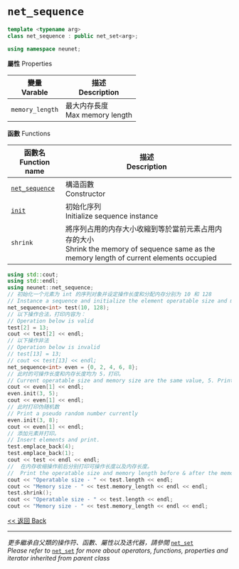 # `net_sequence`

```c++
template <typename arg>
class net_sequence : public net_set<arg>;

using namespace neunet;
```

**屬性** Properties

變量<br>Varable|描述<br>Description
-|-
`memory_length`|最大内存長度<br>Max memory length

**函數** Functions

函數名<br>Function name|描述<br>Description
-|-
[`net_sequence`](net_sequence.md)|構造函數<br>Constructor
[`init`](init.md)|初始化序列<br>Initialize sequence instance
`shrink`|將序列占用的内存大小收縮到等於當前元素占用内存的大小<br>Shrink the memory of sequence same as the memory length of current elements occupied

```c++
using std::cout;
using std::endl;
using neunet::net_sequence;
// 初始化一个元素为 int 的序列对象并设定操作长度和分配内存分别为 10 和 128
// Instance a sequence and initialize the element operatable size and memory size with 10 and 128.
net_sequence<int> test(10, 128);
// 以下操作合法，打印内容为：
// Operation below is valid
test[2] = 13;
cout << test[2] << endl;
// 以下操作非法
// Operation below is invalid
// test[13] = 13;
// cout << test[13] << endl;
net_sequence<int> even = {0, 2, 4, 6, 8};
// 此时的可操作长度和内存长度均为 5，打印。
// Current operatable size and memory size are the same value, 5. Print.
cout << even[1] << endl;
even.init(3, 5);
cout << even[1] << endl;
// 此时打印伪随机数
// Print a pseudo random number currently
even.init(3, 8);
cout << even[1] << endl;
// 添加元素并打印。
// Insert elements and print.
test.emplace_back(4);
test.emplace_back(1);
cout << test << endl << endl;
//  在内存收缩操作前后分别打印可操作长度以及内存长度。
//  Print the operatable size and memory length before & after the memory shrinking operation.
cout << "Operatable size - " << test.length << endl;
cout << "Memory size - " << test.memory_length << endl << endl;
test.shrink();
cout << "Operatable size - " << test.length << endl;
cout << "Memory size - " << test.memory_length << endl << endl;
```

[<< 返回 Back](../cover.md)

---

*更多繼承自父類的操作符、函數、屬性以及迭代器，請參閲* [`net_set`](../net_set/cover.md)\
*Please refer to* [`net_set`](../net_set/cover.md) *for more about operators, functions, properties and iterator inherited from parent class*
